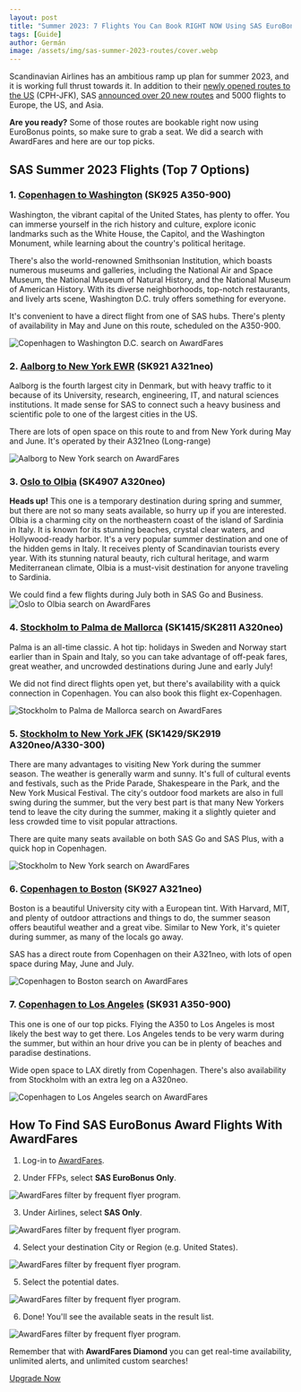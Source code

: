```yaml
---
layout: post
title: "Summer 2023: 7 Flights You Can Book RIGHT NOW Using SAS EuroBonus Points"
tags: [Guide]
author: Germán
image: /assets/img/sas-summer-2023-routes/cover.webp
---
```


Scandinavian Airlines has an ambitious ramp up plan for summer 2023, and it is working full thrust towards it. In addition to their [newly opened routes to the US](https://blog.awardfares.com/a-review-of-sas-business-to-jfk/) (CPH-JFK), SAS [announced over 20 new routes](https://www.sasgroup.net/newsroom/press-releases/2023/sas-offers-more-routes-and-frequencies-for-the-summer/) and 5000 flights to Europe, the US, and Asia.

**Are you ready?** Some of those routes are bookable right now using EuroBonus points, so make sure to grab a seat. We did a search with AwardFares and here are our top picks.

## SAS Summer 2023 Flights (Top 7 Options)


### 1. [Copenhagen to Washington](https://awardfares.com/search?CPH.IAD.;a:SK;z:eurobonus) (SK925 A350-900)

Washington, the vibrant capital of the United States, has plenty to offer. You can immerse yourself in the rich history and culture, explore iconic landmarks such as the White House, the Capitol, and the Washington Monument, while learning about the country's political heritage. 

There's also the world-renowned Smithsonian Institution, which boasts numerous museums and galleries, including the National Air and Space Museum, the National Museum of Natural History, and the National Museum of American History. With its diverse neighborhoods, top-notch restaurants, and lively arts scene, Washington D.C. truly offers something for everyone.

It's convenient to have a direct flight from one of SAS hubs. There's plenty of availability in May and June on this route, scheduled on the A350-900.

<img src="/assets/img/sas-summer-2023-routes/1-cph-iad.webp" alt="Copenhagen to Washington D.C. search on AwardFares" />

### 2. [Aalborg to New York EWR](https://awardfares.com/search?AAL.EWR.;a:SK;z:eurobonus) (SK921 A321neo)

Aalborg is the fourth largest city in Denmark, but with heavy traffic to it because of its University, research, engineering, IT, and natural sciences institutions. It made sense for SAS to connect such a heavy business and scientific pole to one of the largest cities in the US.

There are lots of open space on this route to and from New York during May and June. It's operated by their A321neo (Long-range)

<img src="/assets/img/sas-summer-2023-routes/2-aal-ewr.webp" alt="Aalborg to New York search on AwardFares" />


### 3. [Oslo to Olbia](https://awardfares.com/search?OSL.OLB.;a:SK;z:eurobonus) (SK4907 A320neo)

**Heads up!** This one is a temporary destination during spring and summer, but there are not so many seats available, so hurry up if you are interested. Olbia is a charming city on the northeastern coast of the island of Sardinia in Italy. It is known for its stunning beaches, crystal clear waters, and Hollywood-ready harbor. It's a very popular summer destination and one of the hidden gems in Italy. It receives plenty of Scandinavian tourists every year. With its stunning natural beauty, rich cultural heritage, and warm Mediterranean climate, Olbia is a must-visit destination for anyone traveling to Sardinia.

We could find a few flights during July both in SAS Go and Business.
<img src="/assets/img/sas-summer-2023-routes/3-osl-olb.webp" alt="Oslo to Olbia search on AwardFares" />


### 4. [Stockholm to Palma de Mallorca](https://awardfares.com/search?ARN.PMI.;a:SK;z:eurobonus) (SK1415/SK2811 A320neo)

Palma is an all-time classic. A hot tip: holidays in Sweden and Norway start earlier than in Spain and Italy, so you can take advantage of off-peak fares, great weather, and uncrowded destinations during June and early July!

We did not find direct flights open yet, but there's availability with a quick connection in Copenhagen. You can also book this flight ex-Copenhagen.

<img src="/assets/img/sas-summer-2023-routes/4-arn-pmi.webp" alt="Stockholm to Palma de Mallorca search on AwardFares" />

### 5. [Stockholm to New York JFK](https://awardfares.com/search?ARN.JFK.;a:SK;z:eurobonus) (SK1429/SK2919 A320neo/A330-300)

There are many advantages to visiting New York during the summer season. The weather is generally warm and sunny. It's full of cultural events and festivals, such as the Pride Parade, Shakespeare in the Park, and the New York Musical Festival. The city's outdoor food markets are also in full swing during the summer, but the very best part is that many New Yorkers tend to leave the city during the summer, making it a slightly quieter and less crowded time to visit popular attractions.

There are quite many seats available on both SAS Go and SAS Plus, with a quick hop in Copenhagen. 

<img src="/assets/img/sas-summer-2023-routes/5-arn-jfk.webp" alt="Stockholm to New York search on AwardFares" />

### 6. [Copenhagen to Boston](https://awardfares.com/search?CPH.BOS.;a:SK;z:eurobonus) (SK927 A321neo)

Boston is a beautiful University city with a European tint. With Harvard, MIT, and plenty of outdoor attractions and things to do, the summer season offers beautiful weather and a great vibe. Similar to New York, it's quieter during summer, as many of the locals go away.

SAS has a direct route from Copenhagen on their A321neo, with lots of open space during May, June and July.

<img src="/assets/img/sas-summer-2023-routes/6-cph-bos.webp" alt="Copenhagen to Boston search on AwardFares"/>


### 7. [Copenhagen to Los Angeles](https://awardfares.com/search?CPH.LAX.;a:SK;z:eurobonus) (SK931 A350-900)

This one is one of our top picks. Flying the A350 to Los Angeles is most likely the best way to get there. Los Angeles tends to be very warm during the summer, but within an hour drive you can be in plenty of beaches and paradise destinations.

Wide open space to LAX diretly from Copenhagen. There's also availability from Stockholm with an extra leg on a A320neo.

<img src="/assets/img/sas-summer-2023-routes/7-cph-lax.webp" alt="Copenhagen to Los Angeles search on AwardFares" />


## How To Find SAS EuroBonus Award Flights With AwardFares

1. Log-in to [AwardFares](https://awardfares.com/search).

2. Under FFPs, select **SAS EuroBonus Only**.
<img src="/assets/img/sas-summer-2023-routes/awardfares-sas-howto-1.webp" alt="AwardFares filter by frequent flyer program." />

3. Under Airlines, select **SAS Only**.
<img src="/assets/img/sas-summer-2023-routes/awardfares-sas-howto-2.webp" alt="AwardFares filter by frequent flyer program." />

4. Select your destination City or Region (e.g. United States).
<img src="/assets/img/sas-summer-2023-routes/awardfares-sas-howto-3.webp" alt="AwardFares filter by frequent flyer program." />

5. Select the potential dates.
<img src="/assets/img/sas-summer-2023-routes/awardfares-sas-howto-4.webp" alt="AwardFares filter by frequent flyer program." />

6. Done! You'll see the available seats in the result list.
<img src="/assets/img/sas-summer-2023-routes/awardfares-sas-howto-5.webp" alt="AwardFares filter by frequent flyer program." />

Remember that with **AwardFares Diamond** you can get real-time availability, unlimited alerts, and unlimited custom searches!

[Upgrade Now](https://awardfares.com/pricing)


